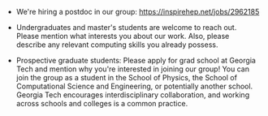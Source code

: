 - We're hiring a postdoc in our group: https://inspirehep.net/jobs/2962185

- Undergraduates and master's students are welcome to reach out. Please mention what interests you about our work. Also, please describe any relevant computing skills you already possess.

- Prospective graduate students: Please apply for grad school at Georgia Tech and mention why you're interested in joining our group! You can join the group as a student in the School of Physics, the School of Computational Science and Engineering, or potentially another school. Georgia Tech encourages interdisciplinary collaboration, and working across schools and colleges is a common practice.

